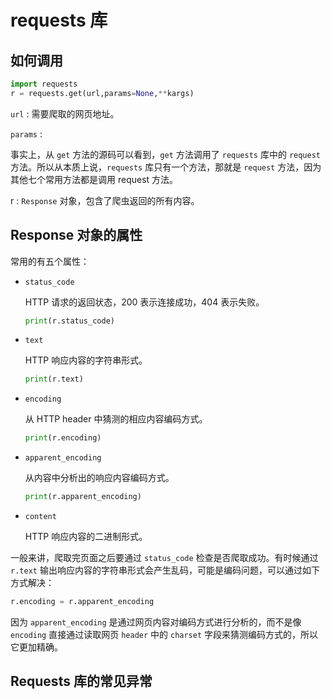 # requests 库
## 如何调用
```python
import requests
r = requests.get(url,params=None,**kargs)
```
`url` : 需要爬取的网页地址。

`params` :  

事实上，从 `get` 方法的源码可以看到，`get` 方法调用了 `requests` 库中的 `request` 方法。所以从本质上说，`requests` 库只有一个方法，那就是 `request` 方法，因为其他七个常用方法都是调用 request 方法。

r : `Response` 对象，包含了爬虫返回的所有内容。

## Response 对象的属性
常用的有五个属性：
- `status_code`
  
  HTTP 请求的返回状态，200 表示连接成功，404 表示失败。
  ```python
  print(r.status_code)
  ```

- `text`
  
  HTTP 响应内容的字符串形式。
  ```python
  print(r.text)
  ```

- `encoding`
  
  从 HTTP header 中猜测的相应内容编码方式。
  ```python
  print(r.encoding)
  ```

- `apparent_encoding`
  
  从内容中分析出的响应内容编码方式。
  ```python
  print(r.apparent_encoding)
  ```

- `content`
  
  HTTP 响应内容的二进制形式。

一般来讲，爬取完页面之后要通过 `status_code` 检查是否爬取成功。有时候通过  `r.text` 输出响应内容的字符串形式会产生乱码，可能是编码问题，可以通过如下方式解决：
```python
r.encoding = r.apparent_encoding
```
因为 `apparent_encoding` 是通过网页内容对编码方式进行分析的，而不是像 `encoding` 直接通过读取网页 `header` 中的 `charset` 字段来猜测编码方式的，所以它更加精确。

## Requests 库的常见异常
  